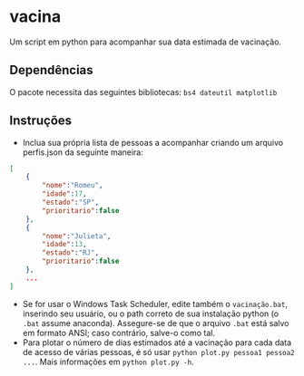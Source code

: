 # vacina
Um script em python para acompanhar sua data estimada de vacinação.

## Dependências
O pacote necessita das seguintes bibliotecas: `bs4 dateutil matplotlib`

## Instruções

- Inclua sua própria lista de pessoas a acompanhar criando um arquivo perfis.json da seguinte maneira:
```json
[
    {
        "nome":"Romeu",
        "idade":17,
        "estado":"SP",
        "prioritario":false
    },
    {
        "nome":"Julieta",
        "idade":13,
        "estado":"RJ",
        "prioritario":false
    },
    ...
]
```
- Se for usar o Windows Task Scheduler, edite também o `vacinação.bat`, inserindo seu usuário, ou o path correto de sua instalação python (o `.bat` assume anaconda). Assegure-se de que o arquivo `.bat` está salvo em formato ANSI; caso contrário, salve-o como tal.
- Para plotar o número de dias estimados até a vacinação para cada data de acesso de várias pessoas, é só usar `python plot.py pessoa1 pessoa2 ...`. Mais informações em `python plot.py -h`.


